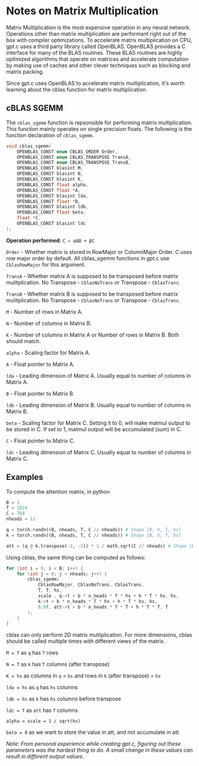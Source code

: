 # Notes on Matrix Multiplication

Matrix Multiplication is the most expensive operation in any neural network. Operations other than matrix multiplication are performant right out of the box with compiler optimizations. To accelerate matrix multiplication on CPU, gpt.c uses a third party library called OpenBLAS. OpenBLAS provides a C interface for many of the BLAS routines. These BLAS routines are highly optimized algorithms that operate on matrices and accelerate computation by making use of caches and other clever techniques such as blocking and matrix packing.

Since gpt.c uses OpenBLAS to accelerate matrix multiplication, it's worth learning about the cblas function for matrix multiplication.

## cBLAS SGEMM

The `cblas_sgemm` function is repsonsible for performing matrix multiplication. This function mainly operates on single precision floats. The following is the function declaration of `cblas_sgemm`.

```C
void cblas_sgemm(
    OPENBLAS_CONST enum CBLAS_ORDER Order, 
    OPENBLAS_CONST enum CBLAS_TRANSPOSE TransA, 
    OPENBLAS_CONST enum CBLAS_TRANSPOSE TransB, 
    OPENBLAS_CONST blasint M, 
    OPENBLAS_CONST blasint N, 
    OPENBLAS_CONST blasint K, 
    OPENBLAS_CONST float alpha, 
    OPENBLAS_CONST float *A, 
    OPENBLAS_CONST blasint lda, 
    OPENBLAS_CONST float *B, 
    OPENBLAS_CONST blasint ldb, 
    OPENBLAS_CONST float beta, 
    float *C, 
    OPENBLAS_CONST blasint ldc
);
```

**Operation performed:** `C ← αAB + βC`

`Order` - Whether matrix is stored in RowMajor or ColumnMajor Order. C uses row major order by default. All cblas_sgemm functions in gpt.c use `CblasRowMajor` for this argument.

`TransA` - Whether matrix A is supposed to be transposed before matrix mulitplication. No Transpose - `CblasNoTrans` or Transpose - `CblasTrans`.

`TransB` - Whether matrix B is supposed to be transposed before matrix mulitplication. No Transpose - `CblasNoTrans` or Transpose - `CblasTrans`.

`M` - Number of rows in Matrix A.

`N` - Number of columns in Matrix B.

`K` - Number of columns in Matrix A or Number of rows in Matrix B. Both should match.

`alpha` - Scaling factor for Matrix A.

`A` - Float pointer to Matrix A.

`lda` - Leading dimension of Matrix A. Usually equal to number of columns in Matrix A.

`B` - Float pointer to Matrix B.

`ldb` - Leading dimension of Matrix B. Usually equal to number of columns in Matrix B.

`beta` - Scaling factor for Matrix C. Setting it to 0, will make matmul output to be stored in C. If set to 1, matmul output will be accumulated (sum) in C.

`C` - Float pointer to Matrix C.

`ldc` - Leading dimension of Matrix C. Usually equal to number of columns in Matrix C.

## Examples

To compute the attention matrix, in python

```py
B = 1
T = 1024
C = 768
nheads = 12

q = torch.randn((B, nheads, T, C // nheads)) # Shape [B, h, T, hs]
k = torch.randn((B, nheads, T, C // nheads)) # Shape [B, h, T, hs]

att = (q @ k.transpose(-2, -1)) * 1 / math.sqrt(C // nheads) # Shape [B, h, T, T] = ([B, h, T, hs] @ [B, h, hs, T]) / sqrt(hs)
```

Using cblas, the same thing can be computed as follows:

```C
for (int i = 0; i < B; i++) {
    for (int j = 0; j < nheads; j++) {
        cblas_sgemm(
            CblasRowMajor, CblasNoTrans, CblasTrans,
            T, T, hs,
            scale , q->t + b * n_heads * T * hs + h * T * hs, hs,
            k->t + b * n_heads * T * hs + h * T * hs, hs,
            0.0f, att->t + b * n_heads * T * T + h * T * T, T
        );
    }
}
```

cblas can only perform 2D matrix multiplication. For more dimensions, cblas should be called multiple times with different views of the matrix.

`M = T` as `q` has `T` rows

`N = T` as `k` has `T` columns (after transpose)

`K = hs` as columns in `q` = `hs` and rows in `k` (after transpose) = `hs`

`lda = hs` as `q` has `hs` columns

`ldb = hs` as `k` has `hs` columns before transpose

`ldc = T` as `att` has `T` columns

`alpha = scale = 1 / sqrt(hs)`

`beta = 0` as we want to store the value in att, and not accumulate in att.

*Note: From personal experience while creating gpt.c, figuring out these parameters was the hardest thing to do. A small change in these values can result in different output values.*